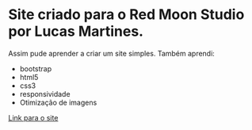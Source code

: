 # Site criado para o Red Moon Studio por Lucas Martines.
Assim pude aprender a criar um site simples.
Também aprendi:
<ul>
  <li> bootstrap</li>
  <li> html5</li>
  <li> css3</li>
  <li> responsividade </li>
  <li> Otimização de imagens </li>
</ul>

<a href="http://redmoonstudio.herokuapp.com/"> Link para o site </a>
